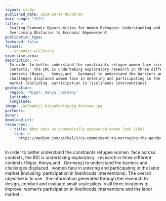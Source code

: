 ```yaml
---
layout: study
published_date: 2019-09-14 00:00:00
date_range: "2019"
title: >-
  Scaling Economic Opportunities for Women Refugees: Understanding and
  Overcoming Obstacles to Economic Empowerment
publication_type:  
featured: false
focuses:
  - economic-wellbeing
expertise_area:  
description: >-
  In order to better understand the constraints refugee women face across
  contexts,  the IRC is undertaking exploratory research in three different
  contexts (Niger,   Kenya,and   Germany) to understand the barriers and
  challenges displaced women face in entering and participating in the labor
  market (including  participation in livelihoods interventions).
geolocation:
  region: 'Niger, Kenya, Germany'
  latitude:
  longitude:
image: /uploads/1-kioup5qrixpajg-9xcuvow.jpg
partners:
donor:
download_url:
resources:
  - title: What does an economically empowered woman look like?
    link: >-
      https://medium.com/airbel/ircs-commitment-to-narrowing-the-gender-gap-1edc5991615c
---
```


In order to better understand the constraints refugee women&nbsp; face across contexts, the IRC is undertaking exploratory &nbsp; research in three different contexts (Niger, Kenya,and &nbsp; Germany) to understand the barriers and challenges displaced &nbsp; women face in entering and participating in the labor market (including&nbsp; participation in livelihoods interventions). The overall objective is to use &nbsp; the information generated through the research to design, conduct and evaluate small scale pilots in all three locations to improve&nbsp; women’s participation in livelihoods interventions and the labor market.
